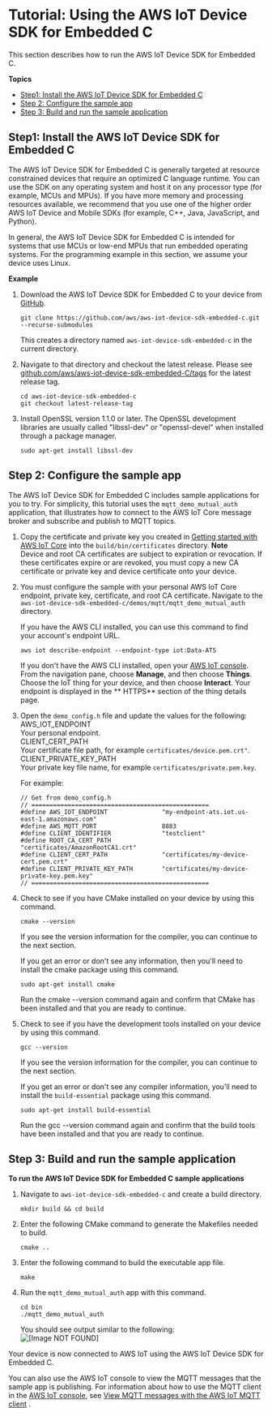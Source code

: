 # Tutorial: Using the AWS IoT Device SDK for Embedded C<a name="iot-embedded-c-sdk"></a>

This section describes how to run the AWS IoT Device SDK for Embedded C\.

**Topics**
+ [Step1: Install the AWS IoT Device SDK for Embedded C](#install-embedded-c-sdk)
+ [Step 2: Configure the sample app](#iot-c-sdk-app-config)
+ [Step 3: Build and run the sample application](#iot-c-sdk-app-run)

## Step1: Install the AWS IoT Device SDK for Embedded C<a name="install-embedded-c-sdk"></a>

The AWS IoT Device SDK for Embedded C is generally targeted at resource constrained devices that require an optimized C language runtime\. You can use the SDK on any operating system and host it on any processor type \(for example, MCUs and MPUs\)\. If you have more memory and processing resources available, we recommend that you use one of the higher order AWS IoT Device and Mobile SDKs \(for example, C\+\+, Java, JavaScript, and Python\)\.

In general, the AWS IoT Device SDK for Embedded C is intended for systems that use MCUs or low\-end MPUs that run embedded operating systems\. For the programming example in this section, we  assume your device uses Linux\.

**Example**  

1. Download the AWS IoT Device SDK for Embedded C to your device from [GitHub](https://github.com/aws/aws-iot-device-sdk-embedded-C)\.

   ```
   git clone https://github.com/aws/aws-iot-device-sdk-embedded-c.git --recurse-submodules
   ```

   This creates a directory named `aws-iot-device-sdk-embedded-c` in the current directory\.

1. Navigate to that directory and checkout the latest release\. Please see [ github\.com/aws/aws\-iot\-device\-sdk\-embedded\-C/tags](https://github.com/aws/aws-iot-device-sdk-embedded-C/tags) for the latest release tag\.

   ```
   cd aws-iot-device-sdk-embedded-c
   git checkout latest-release-tag
   ```

1. Install OpenSSL version 1\.1\.0 or later\. The OpenSSL development libraries are usually called "libssl\-dev" or "openssl\-devel" when installed through a package manager\.

   ```
   sudo apt-get install libssl-dev
   ```

## Step 2: Configure the sample app<a name="iot-c-sdk-app-config"></a>

The AWS IoT Device SDK for Embedded C includes sample applications for you to try\. For simplicity, this tutorial uses the `mqtt_demo_mutual_auth` application, that illustrates how to connect to the AWS IoT Core message broker and subscribe and publish to MQTT topics\.

1. Copy the certificate and private key you created in [Getting started with AWS IoT Core](iot-gs.md) into the `build/bin/certificates` directory\.
**Note**  
Device and root CA certificates are subject to expiration or revocation\. If these certificates expire or are revoked, you must copy a new CA certificate or private key and device certificate onto your device\.

1. You must configure the sample with your personal AWS IoT Core endpoint, private key, certificate, and root CA certificate\. Navigate to the `aws-iot-device-sdk-embedded-c/demos/mqtt/mqtt_demo_mutual_auth` directory\.

   If you have the AWS CLI installed, you can use this command to find your account's endpoint URL\.

   ```
   aws iot describe-endpoint --endpoint-type iot:Data-ATS
   ```

   If you don't have the AWS CLI installed, open your [AWS IoT console](https://console.aws.amazon.com/iot/home)\. From the navigation pane, choose **Manage**, and then choose **Things**\. Choose the IoT thing for your device, and then choose **Interact**\. Your endpoint is displayed in the ** HTTPS** section of the thing details page\.

1. Open the `demo_config.h` file and update the values for the following:  
AWS\_IOT\_ENDPOINT  
Your personal endpoint\.  
CLIENT\_CERT\_PATH  
Your certificate file path, for example `certificates/device.pem.crt"`\.  
CLIENT\_PRIVATE\_KEY\_PATH  
Your private key file name, for example `certificates/private.pem.key`\.

   For example:

   ```
   // Get from demo_config.h
   // =================================================
   #define AWS_IOT_ENDPOINT               "my-endpoint-ats.iot.us-east-1.amazonaws.com"
   #define AWS_MQTT_PORT                  8883
   #define CLIENT_IDENTIFIER              "testclient"
   #define ROOT_CA_CERT_PATH              "certificates/AmazonRootCA1.crt"
   #define CLIENT_CERT_PATH               "certificates/my-device-cert.pem.crt"
   #define CLIENT_PRIVATE_KEY_PATH        "certificates/my-device-private-key.pem.key"
   // =================================================
   ```

1. Check to see if you have CMake installed on your device by using this command\.

   ```
   cmake --version
   ```

   If you see the version information for the compiler, you can continue to the next section\.

   If you get an error or don't see any information, then you'll need to install the cmake package using this command\.

   ```
   sudo apt-get install cmake
   ```

   Run the cmake \-\-version command again and confirm that CMake has been installed and that you are ready to continue\.

1. Check to see if you have the development tools installed on your device by using this command\.

   ```
   gcc --version
   ```

   If you see the version information for the compiler, you can continue to the next section\.

   If you get an error or don't see any compiler information, you'll need to install the `build-essential` package using this command\.

   ```
   sudo apt-get install build-essential
   ```

   Run the gcc \-\-version command again and confirm that the build tools have been installed and that you are ready to continue\.

## Step 3: Build and run the sample application<a name="iot-c-sdk-app-run"></a>

**To run the AWS IoT Device SDK for Embedded C sample applications**

1. Navigate to `aws-iot-device-sdk-embedded-c` and create a build directory\.

   ```
   mkdir build && cd build
   ```

1. Enter the following CMake command to generate the Makefiles needed to build\.

   ```
   cmake ..  
   ```

1. Enter the following command to build the executable app file\.

   ```
   make
   ```

1. Run the `mqtt_demo_mutual_auth` app with this command\.

   ```
   cd bin
   ./mqtt_demo_mutual_auth
   ```

   You should see output similar to the following:   
![\[Image NOT FOUND\]](http://docs.aws.amazon.com/iot/latest/developerguide/images/successful-run2.png)

Your device is now connected to AWS IoT using the AWS IoT Device SDK for Embedded C\.

You can also use the AWS IoT console to view the MQTT messages that the sample app is publishing\. For information about how to use the MQTT client in the [AWS IoT console](https://console.aws.amazon.com/iot/home), see [View MQTT messages with the AWS IoT MQTT client](view-mqtt-messages.md) \.